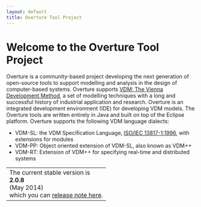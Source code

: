 ```yaml
---
layout: default
title: Overture Tool Project
---
```


<link href="releases.css" type="text/css" />
<script src="http://code.jquery.com/jquery-1.11.1.min.js">
</script>
<script src="github-releases-front.js">
</script>

# Welcome to the Overture Tool Project

Overture is a community-based project developing the next generation
of open-source tools to support modelling and analysis in the design
of computer-based systems. Overture supports
[VDM: The Vienna Development Method](http://www.vdmportal.org/), a set
of modelling techniques with a long and successful history of
industrial application and research.  Overture is an integrated
development environment (IDE) for developing VDM models.  The Overture
tools are written entirely in Java and built on top of the Eclipse
platform.  Overture supports the following VDM language dialects:

- VDM-SL: the VDM Specification Language,
  [ISO/IEC 13817-1:1996](http://www.iso.org/iso/iso_catalogue/catalogue_tc/catalogue_detail.htm?csnumber=22988),
  with extensions for modules
- VDM-PP: Object oriented extension of VDM-SL, also known as VDM++
- VDM-RT: Extension of VDM++ for specifying real-time and distributed
  systems

||
|----|
| The current stable version is **<div id="current-release-version">2.0.8</div>** <div id="current-release-data">(May 2014)</div> which you can [release note here](https://github.com/overturetool/overture/releases/latest).|

<div id="current-release"><div>

